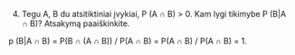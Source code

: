 4. Tegu A, B du atsitiktiniai įvykiai, P (A ∩ B) > 0. Kam lygi tikimybe P (B|A ∩ B)? Atsakymą
paaiškinkite.


p (B|A ∩ B) = P(B ∩ (A ∩ B)) / P(A ∩ B) = P(A ∩ B) / P(A ∩ B) = 1.